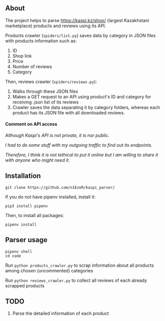 ## About
The project helps to parse https://kaspi.kz/shop/ (largest Kazakhstani marketplace) products and reviews using its API.

Products crawler (`spiders/list.py`) saves data by category in JSON files with products information such as:
1. ID
2. Shop link
3. Price
4. Number of reviews
5. Category

Then, reviews crawler (`spiders/reviews.py`):
1. Walks through these JSON files
2. Makes a GET request to an API using product's ID and category for receiving .json list of its reviews
3. Crawler saves the data separating it by category folders, whereas each product has its JSON file with all downloaded reviews.

#### Comment on API access
<i>
  Although Kaspi's API is not private, it is nor public. 
  
  I had to do some stuff with my outgoing traffic to find out its endpoints. 
  
  Therefore, I think it is not tethical to put it online but I am willing to share it with anyone who might need it.
</i>

## Installation
```
git clone https://github.com/n1EzeR/kaspi_parser/
```
If you do not have pipenv installed, install it:

`pip3 install pipenv`

Then, to install all packages:

`pipenv install`

## Parser usage
```
pipenv shell
cd code
```
Run `python products_crawler.py` to scrap information about all products among chosen (uncommented) categories

Run `python reviews_crawler.py` to collect all reviews of each already scrapped products

## TODO
1. Parse the detailed information of each product
